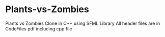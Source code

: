 # Plants-vs-Zombies
Plants vs Zombies Clone in C++ using SFML Library
All header files are in CodeFiles pdf including cpp file
